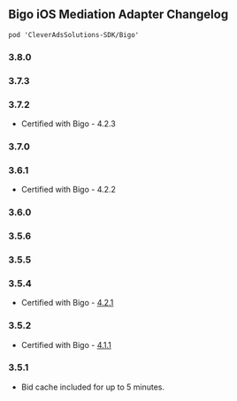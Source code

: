 ## Bigo iOS Mediation Adapter Changelog
`pod 'CleverAdsSolutions-SDK/Bigo'`

### 3.8.0

### 3.7.3

### 3.7.2
- Certified with Bigo - 4.2.3

### 3.7.0

### 3.6.1
- Certified with Bigo - 4.2.2

### 3.6.0

### 3.5.6

### 3.5.5

### 3.5.4
- Certified with Bigo - [4.2.1](https://www.bigossp.com/guide/sdk/ios/version)

### 3.5.2
- Certified with Bigo - [4.1.1](https://www.bigossp.com/guide/sdk/ios/version)

### 3.5.1
- Bid cache included for up to 5 minutes.